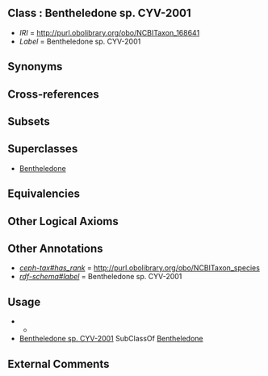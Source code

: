 
## Class : Bentheledone sp. CYV-2001

 * *IRI* = http://purl.obolibrary.org/obo/NCBITaxon_168641
 * *Label* = Bentheledone sp. CYV-2001

## Synonyms


## Cross-references


## Subsets


## Superclasses

 * [Bentheledone](../../NCBITaxon/37/NCBITaxon_158837.md)

## Equivalencies


## Other Logical Axioms


## Other Annotations

 * *[ceph-tax#has_rank](../../ceph-tax#has/nk/ceph-tax#has_rank.md)* = http://purl.obolibrary.org/obo/NCBITaxon_species
 * *[rdf-schema#label](../../el/rdf-schema#label.md)* = Bentheledone sp. CYV-2001

## Usage

 * -
 * [Bentheledone sp. CYV-2001](../../NCBITaxon/41/NCBITaxon_168641.md) SubClassOf [Bentheledone](../../NCBITaxon/37/NCBITaxon_158837.md)

## External Comments

